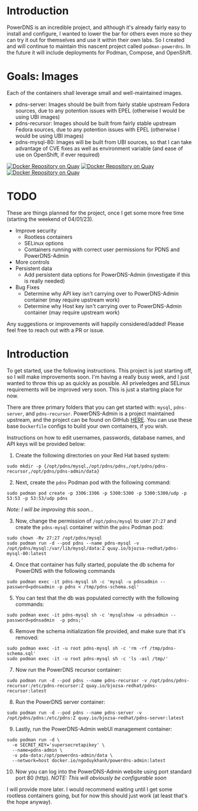 # Introduction
PowerDNS is an incredible project, and although it's already fairly easy to install and configure, I wanted to lower the bar for others even more so they can try it out for themselves and use it within their own labs. So I created and will continue to maintain this nascent project called `podman-powerdns`. In the future it will include deployments for Podman, Compose, and OpenShift.

# Goals: Images
Each of the containers shall leverage small and well-maintained images. 
 - pdns-server: Images should be built from fairly stable upstream Fedora sources, due to any potention issues with EPEL (otherwise I would be using UBI images)
 - pdns-recursor: Images should be built from fairly stable upstream Fedora sources, due to any potention issues with EPEL (otherwise I would be using UBI images)
 - pdns-mysql-80: Images will be built from UBI sources, so that I can take advantage of CVE fixes as well as environment variable (and ease of use on OpenShift, if ever required)

[![Docker Repository on Quay](https://quay.io/repository/bjozsa-redhat/pdns-mysql-80/status "Docker Repository on Quay")](https://quay.io/repository/bjozsa-redhat/pdns-mysql-80)
[![Docker Repository on Quay](https://quay.io/repository/bjozsa-redhat/pdns-server/status "Docker Repository on Quay")](https://quay.io/repository/bjozsa-redhat/pdns-server)
[![Docker Repository on Quay](https://quay.io/repository/bjozsa-redhat/pdns-recursor/status "Docker Repository on Quay")](https://quay.io/repository/bjozsa-redhat/pdns-recursor)

# TODO
These are things planned for the project, once I get some more free time (starting the weekend of 04/01/23).
* Improve security
  - Rootless containers
  - SELinux options
  - Containers running with correct user permissions for PDNS and PowerDNS-Admin
* More controls
* Persistent data
  - Add persistent data options for PowerDNS-Admin (investigate if this is really needed)
* Bug Fixes
  - Determine why API key isn't carrying over to PowerDNS-Admin container (may require upstream work)
  - Determine why Host key isn't carrying over to PowerDNS-Admin container (may require upstream work)

Any suggestions or improvements will happily considered/added! Please feel free to reach out with a PR or issue.

# Introduction
To get started, use the following instructions. This project is just starting off, so I will make improvements soon. I'm having a really busy week, and I just wanted to throw this up as quickly as possible. All priveledges and SELinux requirements will be improved very soon. This is just a starting place for now.

There are three primary folders that you can get started with: `mysql`, `pdns-server`, and `pdns-recursor`. PowerDNS-Admin is a project maintained upstream, and the project can be found on GitHub [HERE](https://github.com/PowerDNS-Admin/PowerDNS-Admin). You can use these base `Dockerfile` configs to build your own containers, if you wish.

Instructions on how to edit usernames, passwords, database names, and API keys will be provided below:

1. Create the following directories on your Red Hat based system:
```
sudo mkdir -p {/opt/pdns/mysql,/opt/pdns/pdns,/opt/pdns/pdns-recursor,/opt/pdns/pdns-admin/data}
```

2. Next, create the `pdns` Podman pod with the following command:
```
sudo podman pod create -p 3306:3306 -p 5300:5300 -p 5300:5300/udp -p 53:53 -p 53:53/udp pdns
``` 
_Note: I will be improving this soon..._

3. Now, change the permission of `/opt/pdns/mysql` to user `27:27` and create the `pdns-mysql` container within the `pdns` Podman pod:
```
sudo chown -Rv 27:27 /opt/pdns/mysql
sudo podman run -d --pod pdns --name pdns-mysql -v /opt/pdns/mysql:/var/lib/mysql/data:Z quay.io/bjozsa-redhat/pdns-mysql-80:latest
```

4. Once that container has fully started, populate the db schema for PowerDNS with the following commands
```
sudo podman exec -it pdns-mysql sh -c 'mysql -u pdnsadmin --password=pdnsadmin -p pdns < /tmp/pdns-schema.sql'
```

5. You can test that the db was populated correctly with the following commands:
```
sudo podman exec -it pdns-mysql sh -c 'mysqlshow -u pdnsadmin --password=pdnsadmin  -p pdns;'
```

6. Remove the schema initialization file provided, and make sure that it's removed:
```
sudo podman exec -it -u root pdns-mysql sh -c 'rm -rf /tmp/pdns-schema.sql'
sudo podman exec -it -u root pdns-mysql sh -c 'ls -asl /tmp/'
```

7. Now run the PowerDNS recursor container:
```
sudo podman run -d --pod pdns --name pdns-recursor -v /opt/pdns/pdns-recursor:/etc/pdns-recursor:Z quay.io/bjozsa-redhat/pdns-recursor:latest
```

8. Run the PowerDNS server container:
```
sudo podman run -d --pod pdns --name pdns-server -v /opt/pdns/pdns:/etc/pdns:Z quay.io/bjozsa-redhat/pdns-server:latest
```

9. Lastly, run the PowerDNS-Admin webUI management container:
```
sudo podman run -d \
  -e SECRET_KEY='supersecretapikey' \
  --name=pdns-admin \
  -v pda-data:/opt/powerdns-admin/data \
  --network=host docker.io/ngoduykhanh/powerdns-admin:latest
```

10. Now you can log into the PowerDNS-Admin website using port standard port 80 (http).
_NOTE: This will obviously be configurable soon_

I will provide more later. I would recommend waiting until I get some rootless containers going, but for now this should just work (at least that's the hope anyway).
